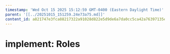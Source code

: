 ```yaml
---
timestamp: 'Wed Oct 15 2025 15:12:59 GMT-0400 (Eastern Daylight Time)'
parent: '[[../20251015_151259.24e73a75.md]]'
content_id: a821747e3fca88217322a91028d822e5d9de6a7da0cc5ca42a76397135e33c81
---
```


# implement: Roles
